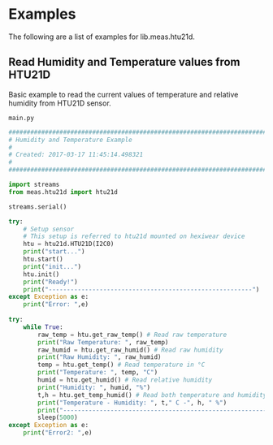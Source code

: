 # Examples

The following are a list of examples for lib.meas.htu21d.

## Read Humidity and Temperature values from HTU21D


Basic example to read the current values of temperature and relative humidity from HTU21D sensor.




```main.py```

```python
################################################################################
# Humidity and Temperature Example
#
# Created: 2017-03-17 11:45:14.498321
#
################################################################################

import streams
from meas.htu21d import htu21d

streams.serial()

try:
    # Setup sensor 
    # This setup is referred to htu21d mounted on hexiwear device 
    htu = htu21d.HTU21D(I2C0)
    print("start...")
    htu.start()
    print("init...")
    htu.init()
    print("Ready!")
    print("--------------------------------------------------------")
except Exception as e:
    print("Error: ",e)
    
try:
    while True:
        raw_temp = htu.get_raw_temp() # Read raw temperature
        print("Raw Temperature: ", raw_temp)
        raw_humid = htu.get_raw_humid() # Read raw humidity
        print("Raw Humidity: ", raw_humid)
        temp = htu.get_temp() # Read temperature in °C
        print("Temperature: ", temp, "C")
        humid = htu.get_humid() # Read relative humidity
        print("Humidity: ", humid, "%")
        t,h = htu.get_temp_humid() # Read both temperature and humidity
        print("Temperature - Humidity: ", t," C -", h, " %")
        print("--------------------------------------------------------")
        sleep(5000)
except Exception as e:
    print("Error2: ",e)
```
<!--stackedit_data:
eyJoaXN0b3J5IjpbLTUxNjIxMTg1OF19
-->